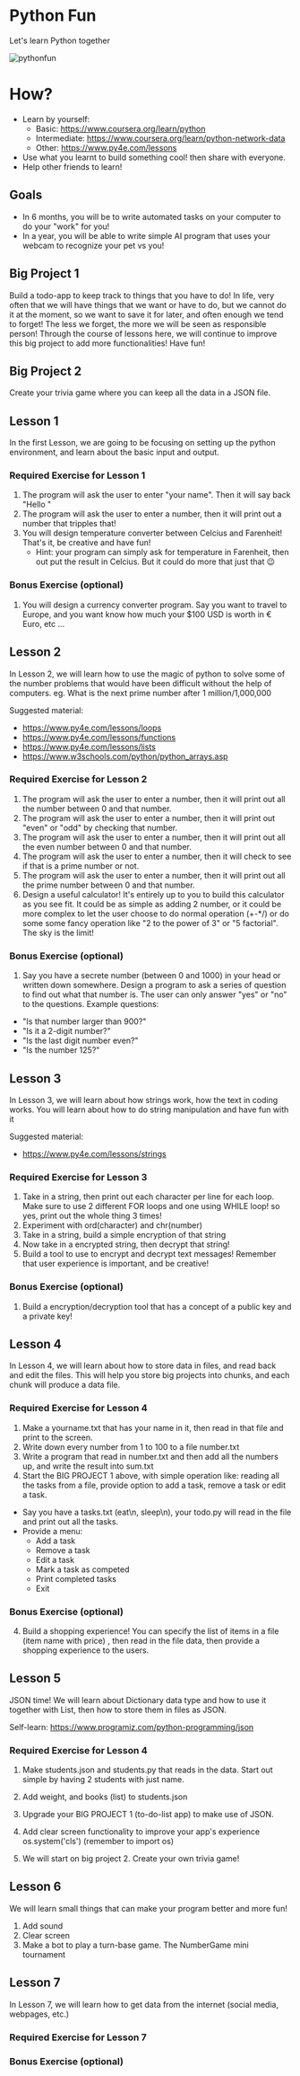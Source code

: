 # Python Fun
Let's learn Python together

![pythonfun](/pythonfun.jpg) 

# How?
- Learn by yourself: 
  - Basic: https://www.coursera.org/learn/python
  - Intermediate: https://www.coursera.org/learn/python-network-data
  - Other: https://www.py4e.com/lessons
- Use what you learnt to build something cool! then share with everyone.
- Help other friends to learn!

## Goals
- In 6 months, you will be to write automated tasks on your computer to do your "work" for you!
- In a year, you will be able to write simple AI program that uses your webcam to recognize your pet vs you!

## Big Project 1
Build a todo-app to keep track to things that you have to do! In life, very often that we will have things that we want or have to do, but we cannot do it at the moment, so we want to save it for later, and often enough we tend to forget! The less we forget, the more we will be seen as responsible person!
Through the course of lessons here, we will continue to improve this big project to add more functionalities! Have fun!

## Big Project 2
Create your trivia game where you can keep all the data in a JSON file. 

## Lesson 1
In the first Lesson, we are going to be focusing on setting up the python environment, and learn about the basic input and output.

### Required Exercise for Lesson 1
1. The program will ask the user to enter "your name". Then it will say back "Hello <your name>"
2. The program will ask the user to enter a number, then it will print out a number that tripples that!
3. You will design temperature converter between Celcius and Farenheit! That's it, be creative and have fun!
    - Hint: your program can simply ask for temperature in Farenheit, then out put the result in Celcius. But it could do more that just that :wink:

### Bonus Exercise (optional)
1. You will design a currency converter program. Say you want to travel to Europe, and you want know how much your $100 USD is worth in € Euro, etc ...

## Lesson 2
In Lesson 2, we will learn how to use the magic of python to solve some of the number problems that would have been difficult without the help of computers.
eg. What is the next prime number after 1 million/1,000,000

Suggested material:
- https://www.py4e.com/lessons/loops
- https://www.py4e.com/lessons/functions
- https://www.py4e.com/lessons/lists
- https://www.w3schools.com/python/python_arrays.asp

### Required Exercise for Lesson 2
1. The program will ask the user to enter a number, then it will print out all the number between 0 and that number.
2. The program will ask the user to enter a number, then it will print out "even" or "odd" by checking that number.
3. The program will ask the user to enter a number, then it will print out all the even number between 0 and that number.
4. The program will ask the user to enter a number, then it will check to see if that is a prime number or not.
5. The program will ask the user to enter a number, then it will print out all the prime number between 0 and that number.
6. Design a useful calculator! It's entirely up to you to build this calculator as you see fit. It could be as simple as adding 2 number, or it could be more complex to let the user choose to do normal operation (+-*/) or do some some fancy operation like "2 to the power of 3" or "5 factorial". The sky is the limit!

### Bonus Exercise (optional)
1. Say you have a secrete number (between 0 and 1000) in your head or written down somewhere. Design a program to ask a series of question to find out what that number is. The user can only answer "yes" or "no" to the questions. Example questions:
  - "Is that number larger than 900?"
  - "Is it a 2-digit number?"
  - "Is the last digit number even?"
  - "Is the number 125?"

## Lesson 3
In Lesson 3, we will learn about how strings work, how the text in coding works. You will learn about how to do string manipulation and have fun with it

Suggested material:
  -  https://www.py4e.com/lessons/strings
  
### Required Exercise for Lesson 3

1. Take in a string, then print out each character per line for each loop. Make sure to use 2 different FOR loops and one using WHILE loop! so yes, print out the whole thing 3 times!
2. Experiment with ord(character) and chr(number)
3. Take in a string, build a simple encryption of that string
4. Now take in a encrypted string, then decrypt that string!
5. Build a tool to use to encrypt and decrypt text messages! Remember that user experience is important, and be creative!

### Bonus Exercise (optional)
1. Build a encryption/decryption tool that has a concept of a public key and a private key!
  
## Lesson 4
In Lesson 4, we will learn about how to store data in files, and read back and edit the files. This will help you store big projects into chunks, and each chunk will produce a data file.

### Required Exercise for Lesson 4

1. Make a yourname.txt that has your name in it, then read in that file and print to the screen.
2. Write down every number from 1 to 100 to a file number.txt
3. Write a program that read in number.txt and then add all the numbers up, and write the result into sum.txt
4. Start the BIG PROJECT 1 above, with simple operation like: reading all the tasks from a file, provide option to add a task, remove a task or edit a task.
  - Say you have a tasks.txt (eat\n, sleep\n), your todo.py will read in the file and print out all the tasks.
  - Provide a menu:
    - Add a task
    - Remove a task
    - Edit a task
    - Mark a task as competed
    - Print completed tasks
    - Exit

### Bonus Exercise (optional)
4. Build a shopping experience! You can specify the list of items in a file (item name with price) , then read in the file data, then provide a shopping experience to the users. 

## Lesson 5
JSON time! We will learn about Dictionary data type and how to use it together with List, then how to store them in files as JSON.

Self-learn: https://www.programiz.com/python-programming/json

### Required Exercise for Lesson 4
1. Make students.json and students.py that reads in the data. Start out simple by having 2 students with just name.
2. Add weight, and books (list) to students.json
3. Upgrade your BIG PROJECT 1 (to-do-list app) to make use of JSON.
4. Add clear screen functionality to improve your app's experience
   os.system('cls') (remember to import os)
   
5. We will start on big project 2. Create your own trivia game!

## Lesson 6
We will learn small things that can make your program better and more fun!

1. Add sound
2. Clear screen
3. Make a bot to play a turn-base game. The NumberGame mini tournament


## Lesson 7
In Lesson 7, we will learn how to get data from the internet (social media, webpages, etc.)

### Required Exercise for Lesson 7

### Bonus Exercise (optional)
